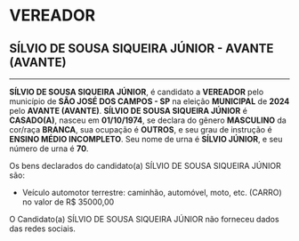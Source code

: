 # VEREADOR
## SÍLVIO DE SOUSA SIQUEIRA JÚNIOR - AVANTE (AVANTE)
---
**SÍLVIO DE SOUSA SIQUEIRA JÚNIOR**, é candidato a **VEREADOR** pelo município de **SÃO JOSÉ DOS CAMPOS - SP** na eleição **MUNICIPAL** de **2024** pelo **AVANTE (AVANTE)**.
**SÍLVIO DE SOUSA SIQUEIRA JÚNIOR** é **CASADO(A)**, nasceu em **01/10/1974**, se declara do gênero **MASCULINO** da cor/raça **BRANCA**, sua ocupação é **OUTROS**, e seu grau de instrução é **ENSINO MÉDIO INCOMPLETO**.
Seu nome de urna é **SÍLVIO JÚNIOR**, e seu número de urna é **70**.

Os bens declarados do candidato(a) SÍLVIO DE SOUSA SIQUEIRA JÚNIOR são: 
- Veículo automotor terrestre: caminhão, automóvel, moto, etc. (CARRO) no valor de R$ 35000,00

O Candidato(a) SÍLVIO DE SOUSA SIQUEIRA JÚNIOR não forneceu dados das redes sociais.